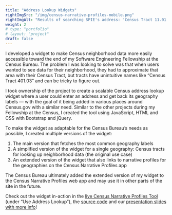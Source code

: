 ```yaml
---
title: "Address Lookup Widgets"
rightImgSrc: "/img/census-narrative-profiles-mobile.png"
rightImgAlt: "Results of searching SPIE's address: 'Census Tract 11.01' & its narrative profile link."
weight: 2
# type: "portfolio"
# layout: "project"
draft: false
---
```


I developed a widget to make Census neighborhood data more easily accessible toward the end of my Software Engineering Fellowship at the Census Bureau. The problem I was looking to solve was that when users wanted to see data for their neighborhood, they had to approximate that area with their Census Tract, but tracts have unintuitive names like “Census Tract 401.03” and can be tricky to figure out.

I took ownership of the project to create a scalable Census address lookup widget where a user could enter an address and get back its geography labels — with the goal of it being added in various places around Census.gov with a similar need. Similar to the other projects during my Fellowship at the Census, I created the tool using JavaScript, HTML and CSS with Bootstrap and jQuery.

To make the widget as adaptable for the Census Bureau’s needs as possible, I created multiple versions of the widget:

1. The main version that fetches the most common geography labels
2. A simplified version of the widget for a single geography: Census tracts for looking up neighborhood data (the original use case)
3. An extended version of the widget that also links to narrative profiles for the geographies on the Census Narrative Profiles app

The Census Bureau ultimately added the extended version of my widget to the Census Narrative Profiles web app and may use it in other parts of the site in the future.

Check out the widget in-action in the [live Census Narrative Profiles Tool](https://www.census.gov/acs/www/data/data-tables-and-tools/narrative-profiles/) (under “Use Address Lookup”), the [source code](https://github.com/kmxtaylor/address-lookup-widget) and our [presentation slides with more info](https://docs.google.com/presentation/d/1DdZueQ0q6X1-RabHOYPNUKv0fdWU-Hvc4-ss1xGjmQ4/edit?usp=drive_link)!

